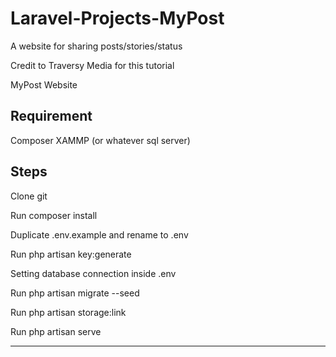 # Laravel-Projects-MyPost
A website for sharing posts/stories/status 

Credit to Traversy Media for this tutorial

MyPost Website


Requirement
---------------
Composer
XAMMP (or whatever sql server)

Steps
---------------
Clone git

Run composer install

Duplicate .env.example and rename to .env

Run php artisan key:generate

Setting database connection inside .env

Run php artisan migrate --seed

Run php artisan storage:link

Run php artisan serve

-----------------
